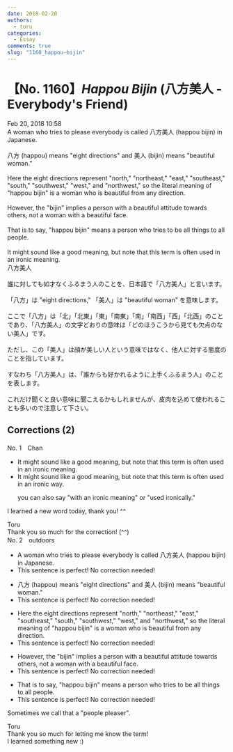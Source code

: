 ```yaml
---
date: 2018-02-20
authors:
  - toru
categories:
  - Essay
comments: true
slug: "1160_happou-bijin"
---
```


# 【No. 1160】<strong><em>Happou Bijin</em></strong> (八方美人 - Everybody's Friend)
<div class="date">Feb 20, 2018 10:58</div>
<div id="post"><div id="body_show_ori">
A woman who tries to please everybody is called 八方美人 (happou bijin) in Japanese.<br/><br/>八方 (happou) means "eight directions" and 美人 (bijin) means "beautiful woman."<br/><br/>Here the eight directions represent "north," "northeast," "east," "southeast," "south," "southwest," "west," and "northwest," so the literal meaning of "happou bijin" is a woman who is beautiful from any direction.<br/><br/>However, the "bijin" implies a person with a beautiful attitude towards others, not a woman with a beautiful face.<br/><br/>That is to say, "happou bijin" means a person who tries to be all things to all people.<br/><br/>It might sound like a good meaning, but note that this term is often used in an ironic meaning.
</div></div>

<!-- more -->

<div id="post_ja"><div id="body_show_mo">
八方美人<br/><br/>誰に対しても如才なくふるまう人のことを、日本語で「八方美人」と言います。<br/><br/>「八方」は "eight directions," 「美人」は "beautiful woman" を意味します。<br/><br/>ここで「八方」は「北」「北東」「東」「南東」「南」「南西」「西」「北西」のことであり、「八方美人」の文字どおりの意味は「どのほうこうから見ても欠点のない美人」です。<br/><br/>ただし、この「美人」は顔が美しい人という意味ではなく、他人に対する態度のことを指しています。<br/><br/>すなわち「八方美人」は、「誰からも好かれるように上手くふるまう人」のことを表します。<br/><br/>これだけ聞くと良い意味に聞こえるかもしれませんが、皮肉を込めて使われることも多いので注意して下さい。
</div></div>

## Corrections (2)
<div id="block"><div class="first_name"> No. 1　<span class="just_name">Chan</span></div><div id="block2">
<ul class="correction_field">
<li class="incorrect">It might sound like a good meaning, but note that this term is often used in an ironic meaning.</li>
<li class="corrected correct">
It might sound like a good meaning, but note that this term is often used in an ironic <span class="f_blue">way</span>.
<p class="correction_comment">you can also say "with an ironic meaning" or "used ironically."</p>
</li>
</ul>
<p class="comment_small">
 I learned a new word today, thank you! ^^
</p>

</div><div class="name"><span class="just_name">Toru</span><br>
Thank you so much for the correction! (^^)
</div>
</div>
<div id="block"><div class="first_name"> No. 2　<span class="just_name">outdoors</span></div><div id="block2">
<ul class="correction_field">
<li class="incorrect">A woman who tries to please everybody is called 八方美人 (happou bijin) in Japanese.</li>
<li class="corrected perfect">This sentence is perfect! No correction needed!</li>
</ul>
<ul class="correction_field">
<li class="incorrect">八方 (happou) means "eight directions" and 美人 (bijin) means "beautiful woman."</li>
<li class="corrected perfect">This sentence is perfect! No correction needed!</li>
</ul>
<ul class="correction_field">
<li class="incorrect">Here the eight directions represent "north," "northeast," "east," "southeast," "south," "southwest," "west," and "northwest," so the literal meaning of "happou bijin" is a woman who is beautiful from any direction.</li>
<li class="corrected perfect">This sentence is perfect! No correction needed!</li>
</ul>
<ul class="correction_field">
<li class="incorrect">However, the "bijin" implies a person with a beautiful attitude towards others, not a woman with a beautiful face.</li>
<li class="corrected perfect">This sentence is perfect! No correction needed!</li>
</ul>
<ul class="correction_field">
<li class="incorrect">That is to say, "happou bijin" means a person who tries to be all things to all people.</li>
<li class="corrected perfect">This sentence is perfect! No correction needed!</li>
</ul>
<p class="comment_small">
 Sometimes we call that a "people pleaser".
</p>

</div><div class="name"><span class="just_name">Toru</span><br>
Thank you so much for letting me know the term!<br/>I learned something new :)
</div>
</div>
